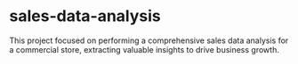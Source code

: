 # sales-data-analysis
This project focused on performing a comprehensive sales data analysis for a commercial store, extracting valuable insights to drive business growth.
